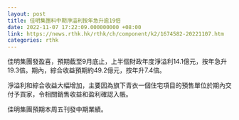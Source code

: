 ```yaml
---
layout: post
title: 佳明集團料中期淨溢利按年急升逾19倍
date: 2022-11-07 17:22:09.000000000 +08:00
link: https://news.rthk.hk/rthk/ch/component/k2/1674582-20221107.htm
categories: rthk
---
```


佳明集團發盈喜，預期截至9月底止，上半個財政年度淨溢利14.1億元，按年急升19.3倍。期內，綜合收益預期約49.2億元，按年升7.4倍。

淨溢利和綜合收益大幅增加，主要因為旗下青衣一個住宅項目的預售單位於期內交付予買家，令相關銷售收益和盈利確認入帳。

佳明集團預期本周五刊發中期業績。
